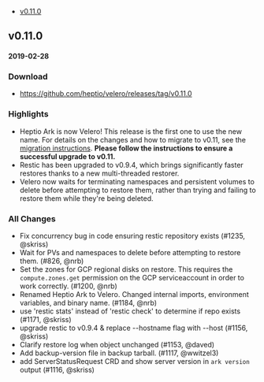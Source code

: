   - [v0.11.0](#v0110)

## v0.11.0
#### 2019-02-28

### Download
- https://github.com/heptio/velero/releases/tag/v0.11.0

### Highlights
* Heptio Ark is now Velero! This release is the first one to use the new name. For details on the changes and how to migrate to v0.11, see the [migration instructions][1]. **Please follow the instructions to ensure a successful upgrade to v0.11.**
* Restic has been upgraded to v0.9.4, which brings significantly faster restores thanks to a new multi-threaded restorer.
* Velero now waits for terminating namespaces and persistent volumes to delete before attempting to restore them, rather than trying and failing to restore them while they're being deleted.

### All Changes
* Fix concurrency bug in code ensuring restic repository exists (#1235, @skriss)
* Wait for PVs and namespaces to delete before attempting to restore them. (#826, @nrb)
* Set the zones for GCP regional disks on restore. This requires the `compute.zones.get` permission on the GCP serviceaccount in order to work correctly. (#1200, @nrb)
* Renamed Heptio Ark to Velero. Changed internal imports, environment variables, and binary name. (#1184, @nrb)
* use 'restic stats' instead of 'restic check' to determine if repo exists (#1171, @skriss)
* upgrade restic to v0.9.4 & replace --hostname flag with --host (#1156, @skriss)
* Clarify restore log when object unchanged (#1153, @daved)
* Add backup-version file in backup tarball. (#1117, @wwitzel3)
* add ServerStatusRequest CRD and show server version in `ark version` output (#1116, @skriss)

[1]: https://heptio.github.io/velero/v0.11.0/migrating-to-velero
